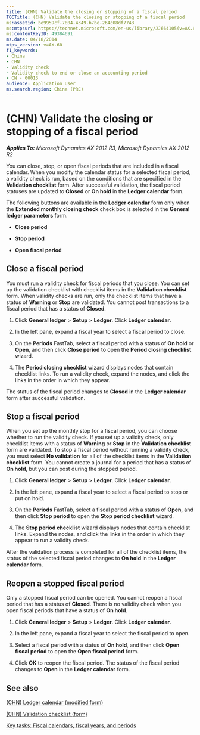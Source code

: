 ```yaml
---
title: (CHN) Validate the closing or stopping of a fiscal period
TOCTitle: (CHN) Validate the closing or stopping of a fiscal period
ms:assetid: be9959cf-7804-4349-b7be-264c08df7743
ms:mtpsurl: https://technet.microsoft.com/en-us/library/JJ664105(v=AX.60)
ms:contentKeyID: 49384691
ms.date: 04/18/2014
mtps_version: v=AX.60
f1_keywords:
- China
- CHN
- Validity check
- Validity check to end or close an accounting period
- CN - 00013
audience: Application User
ms.search.region: China (PRC)
---
```


# (CHN) Validate the closing or stopping of a fiscal period 


_**Applies To:** Microsoft Dynamics AX 2012 R3, Microsoft Dynamics AX 2012 R2_

You can close, stop, or open fiscal periods that are included in a fiscal calendar. When you modify the calendar status for a selected fiscal period, a validity check is run, based on the conditions that are specified in the **Validation checklist** form. After successful validation, the fiscal period statuses are updated to **Closed** or **On hold** in the **Ledger calendar** form.

The following buttons are available in the **Ledger calendar** form only when the **Extended monthly closing check** check box is selected in the **General ledger parameters** form.

  - **Close period**

  - **Stop period**

  - **Open fiscal period**

## Close a fiscal period

You must run a validity check for fiscal periods that you close. You can set up the validation checklist with checklist items in the **Validation checklist** form. When validity checks are run, only the checklist items that have a status of **Warning** or **Stop** are validated. You cannot post transactions to a fiscal period that has a status of **Closed**.

1.  Click **General ledger** \> **Setup** \> **Ledger**. Click **Ledger calendar**.

2.  In the left pane, expand a fiscal year to select a fiscal period to close.

3.  On the **Periods** FastTab, select a fiscal period with a status of **On hold** or **Open**, and then click **Close period** to open the **Period closing checklist** wizard.

4.  The **Period closing checklist** wizard displays nodes that contain checklist links. To run a validity check, expand the nodes, and click the links in the order in which they appear.

The status of the fiscal period changes to **Closed** in the **Ledger calendar** form after successful validation.

## Stop a fiscal period

When you set up the monthly stop for a fiscal period, you can choose whether to run the validity check. If you set up a validity check, only checklist items with a status of **Warning** or **Stop** in the **Validation checklist** form are validated. To stop a fiscal period without running a validity check, you must select **No validation** for all of the checklist items in the **Validation checklist** form. You cannot create a journal for a period that has a status of **On hold**, but you can post during the stopped period.

1.  Click **General ledger** \> **Setup** \> **Ledger**. Click **Ledger calendar**.

2.  In the left pane, expand a fiscal year to select a fiscal period to stop or put on hold.

3.  On the **Periods** FastTab, select a fiscal period with a status of **Open**, and then click **Stop period** to open the **Stop period checklist** wizard.

4.  The **Stop period checklist** wizard displays nodes that contain checklist links. Expand the nodes, and click the links in the order in which they appear to run a validity check.

After the validation process is completed for all of the checklist items, the status of the selected fiscal period changes to **On hold** in the **Ledger calendar** form.

## Reopen a stopped fiscal period

Only a stopped fiscal period can be opened. You cannot reopen a fiscal period that has a status of **Closed**. There is no validity check when you open fiscal periods that have a status of **On hold**.

1.  Click **General ledger** \> **Setup** \> **Ledger**. Click **Ledger calendar**.

2.  In the left pane, expand a fiscal year to select the fiscal period to open.

3.  Select a fiscal period with a status of **On hold**, and then click **Open fiscal period** to open the **Open fiscal period** form.

4.  Click **OK** to reopen the fiscal period. The status of the fiscal period changes to **Open** in the **Ledger calendar** form.

## See also

[(CHN) Ledger calendar (modified form)](https://technet.microsoft.com/en-us/library/jj664094\(v=ax.60\))

[(CHN) Validation checklist (form)](https://technet.microsoft.com/en-us/library/jj664060\(v=ax.60\))

[Key tasks: Fiscal calendars, fiscal years, and periods](key-tasks-fiscal-calendars-fiscal-years-and-periods.md)

  


